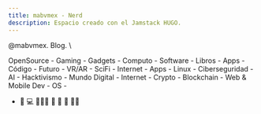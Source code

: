 ```yaml
---
title: mabvmex - Nerd
description: Espacio creado con el Jamstack HUGO.
---
```


@mabvmex. Blog. \

OpenSource - Gaming - Gadgets - Computo - Software - Libros - Apps - Código - Futuro - VR/AR - SciFi - Internet - Apps - Linux - Ciberseguridad - AI - Hacktivismo - Mundo Digital - Internet - Crypto - Blockchain - Web & Mobile Dev - OS -
- 🚀  💻  🧑🏽‍💻  🌮  🍕 😬  😵‍💫 
